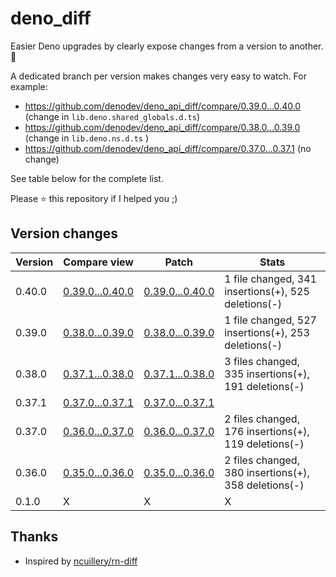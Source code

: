 # deno_diff

Easier Deno upgrades by clearly expose changes from a version to another. 🚀

A dedicated branch per version makes changes very easy to watch.
For example:

* https://github.com/denodev/deno_api_diff/compare/0.39.0...0.40.0
(change in `lib.deno.shared_globals.d.ts`)
* https://github.com/denodev/deno_api_diff/compare/0.38.0...0.39.0
(change in `lib.deno.ns.d.ts` )
* https://github.com/denodev/deno_api_diff/compare/0.37.0...0.37.1
(no change)

See table below for the complete list.

Please :star: this repository if I helped you ;)

## Version changes

Version|Compare view|Patch|Stats
----|----|----|----
0.40.0|[0.39.0...0.40.0](https://github.com/denodev/deno_api_diff/compare/0.39.0...0.40.0)|[0.39.0...0.40.0](https://github.com/denodev/deno_api_diff/compare/0.39.0...0.40.0.diff)| 1 file changed, 341 insertions(+), 525 deletions(-)
0.39.0|[0.38.0...0.39.0](https://github.com/denodev/deno_api_diff/compare/0.38.0...0.39.0)|[0.38.0...0.39.0](https://github.com/denodev/deno_api_diff/compare/0.38.0...0.39.0.diff)| 1 file changed, 527 insertions(+), 253 deletions(-)
0.38.0|[0.37.1...0.38.0](https://github.com/denodev/deno_api_diff/compare/0.37.1...0.38.0)|[0.37.1...0.38.0](https://github.com/denodev/deno_api_diff/compare/0.37.1...0.38.0.diff)| 3 files changed, 335 insertions(+), 191 deletions(-)
0.37.1|[0.37.0...0.37.1](https://github.com/denodev/deno_api_diff/compare/0.37.0...0.37.1)|[0.37.0...0.37.1](https://github.com/denodev/deno_api_diff/compare/0.37.0...0.37.1.diff)|
0.37.0|[0.36.0...0.37.0](https://github.com/denodev/deno_api_diff/compare/0.36.0...0.37.0)|[0.36.0...0.37.0](https://github.com/denodev/deno_api_diff/compare/0.36.0...0.37.0.diff)| 2 files changed, 176 insertions(+), 119 deletions(-)
0.36.0|[0.35.0...0.36.0](https://github.com/denodev/deno_api_diff/compare/0.35.0...0.36.0)|[0.35.0...0.36.0](https://github.com/denodev/deno_api_diff/compare/0.35.0...0.36.0.diff)| 2 files changed, 380 insertions(+), 358 deletions(-)
0.1.0|X|X|X

## Thanks

- Inspired by [ncuillery/rn-diff](https://github.com/ncuillery/rn-diff)
